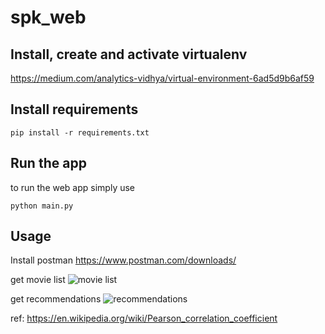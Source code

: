 # spk_web
## Install, create and activate virtualenv
https://medium.com/analytics-vidhya/virtual-environment-6ad5d9b6af59

## Install requirements

    pip install -r requirements.txt

## Run the app
to run the web app simply  use

    python main.py

## Usage
Install postman 
https://www.postman.com/downloads/

get movie list
<img src='img/get_movie.png' alt='movie list'/>

get recommendations
<img src='img/get_recs.png' alt='recommendations'/>

ref:
https://en.wikipedia.org/wiki/Pearson_correlation_coefficient